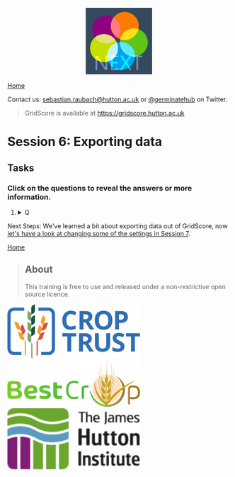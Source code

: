 <!-- Use these horrible HTML tag attributes because Markdown only supports limited HTML/CSS -->
<p align="center">
  <img src="img/gridscore.svg" width="150" alt="GridScore">
</p>

<a href="index.html" class="btn btn-dark">Home</a>

Contact us: [sebastian.raubach@hutton.ac.uk](mailto:sebastian.raubach@hutton.ac.uk) or [@germinatehub](https://www.twitter.com/germinatehub) on Twitter.

> GridScore is available at https://gridscore.hutton.ac.uk

# Session 6: Exporting data



## Tasks
### Click on the questions to reveal the answers or more information.

1. <details><summary>Q</summary>A</details>

Next Steps:  We've learned a bit about exporting data out of GridScore, now [let's have a look at changing some of the settings in Session 7](session-7.html).

<a href="index.html" class="btn btn-dark">Home</a>

> ## About
> This training is free to use and released under a non-restrictive open source licence.

<div class="logos">
  <img src="img/crop-trust.svg" width="300" alt="Crop Trust">
  <img src="img/best-crop.svg" width="300" alt="BEST-CROP">
  <img src="img/hutton.svg" width="300" alt="The James Hutton Institute">
</div>